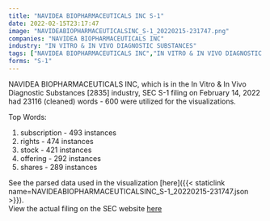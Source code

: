 ```yaml
---
title: "NAVIDEA BIOPHARMACEUTICALS INC S-1"
date: 2022-02-15T23:17:47
image: "NAVIDEABIOPHARMACEUTICALSINC_S-1_20220215-231747.png"
companies: "NAVIDEA BIOPHARMACEUTICALS INC"
industry: "IN VITRO & IN VIVO DIAGNOSTIC SUBSTANCES"
tags: ["NAVIDEA BIOPHARMACEUTICALS INC","IN VITRO & IN VIVO DIAGNOSTIC SUBSTANCES","02-14-2022","S-1"]
forms: "S-1"
---
```

NAVIDEA BIOPHARMACEUTICALS INC, which is in the In Vitro & In Vivo Diagnostic Substances [2835] industry, SEC S-1 filing on February 14, 2022 had 23116 (cleaned) words - 600 were utilized for the visualizations.

Top Words:
1. subscription - 493 instances
2. rights - 474 instances
3. stock - 421 instances
4. offering - 292 instances
5. shares - 289 instances


See the parsed data used in the visualization [here]({{< staticlink name=NAVIDEABIOPHARMACEUTICALSINC_S-1_20220215-231747.json >}}).  
View the actual filing on the SEC website [here](https://www.sec.gov/Archives/edgar/data/810509/0001437749-22-003169.txt)